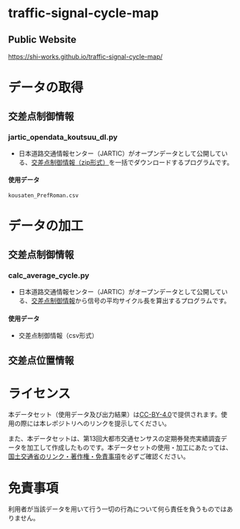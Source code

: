 # traffic-signal-cycle-map
## Public Website
https://shi-works.github.io/traffic-signal-cycle-map/

# データの取得
## 交差点制御情報
### jartic_opendata_koutsuu_dl.py
- 日本道路交通情報センター（JARTIC）がオープンデータとして公開している、[交差点制御情報（zip形式）](https://www.jartic.or.jp/)を一括でダウンロードするプログラムです。
#### 使用データ
`kousaten_PrefRoman.csv`

# データの加工
## 交差点制御情報
### calc_average_cycle.py
- 日本道路交通情報センター（JARTIC）がオープンデータとして公開している、[交差点制御情報](https://www.jartic.or.jp/)から信号の平均サイクル長を算出するプログラムです。
#### 使用データ
- 交差点制御情報（csv形式）

## 交差点位置情報

# ライセンス
本データセット（使用データ及び出力結果）は[CC-BY-4.0](https://github.com/shi-works/traffic-accident-pmtiles/blob/main/LICENSE)で提供されます。使用の際には本レポジトリへのリンクを提示してください。

また、本データセットは、第13回大都市交通センサスの定期券発売実績調査データを加工して作成したものです。本データセットの使用・加工にあたっては、[国土交通省のリンク・著作権・免責事項](https://www.mlit.go.jp/link.html)を必ずご確認ください。

# 免責事項
利用者が当該データを用いて行う一切の行為について何ら責任を負うものではありません。
